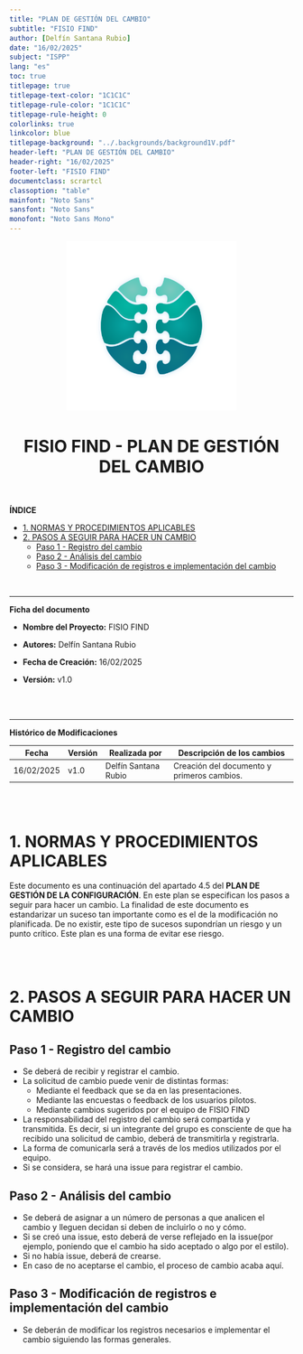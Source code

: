 ```yaml
---
title: "PLAN DE GESTIÓN DEL CAMBIO"                       
subtitle: "FISIO FIND"
author: [Delfín Santana Rubio] 
date: "16/02/2025"                                                 
subject: "ISPP"
lang: "es"
toc: true
titlepage: true
titlepage-text-color: "1C1C1C"
titlepage-rule-color: "1C1C1C"
titlepage-rule-height: 0
colorlinks: true
linkcolor: blue
titlepage-background: "../.backgrounds/background1V.pdf"                            
header-left: "PLAN DE GESTIÓN DEL CAMBIO"                 
header-right: "16/02/2025"                                          
footer-left: "FISIO FIND"
documentclass: scrartcl
classoption: "table"
mainfont: "Noto Sans"
sansfont: "Noto Sans"
monofont: "Noto Sans Mono"
---
```


<!-- COMMENT THIS WHEN EXPORTING TO PDF -->
<p align="center">
  <img src="../.img/Logo_FisioFind_Verde_sin_fondo.PNG" alt="Logo FisioFind" width="300" />
</p>

<h1 align="center" style="font-size: 30px; font-weight: bold;">
  FISIO FIND  -  PLAN DE GESTIÓN DEL CAMBIO
</h1>

<br>

**ÍNDICE**
- [1. NORMAS Y PROCEDIMIENTOS APLICABLES](#1-normas-y-procedimientos-aplicables)
- [2. PASOS A SEGUIR PARA HACER UN CAMBIO](#2-pasos-a-seguir-para-hacer-un-cambio)
  - [Paso 1 - Registro del cambio](#Paso-1-Registro-del-cambio)
  - [Paso 2 - Análisis del cambio](#Paso-2---Análisis-del-cambio)
  - [Paso 3 - Modificación de registros e implementación del cambio](#Paso-2---Modificación-de-registros-e-implementación-del-cambio)

<!-- COMMENT WHEN EXPORTING TO PDF -->

<br>

---

**Ficha del documento**

- **Nombre del Proyecto:** FISIO FIND

- **Autores:** Delfín Santana Rubio

- **Fecha de Creación:** 16/02/2025  

- **Versión:** v1.0

<br>

<br>

---

**Histórico de Modificaciones**

| Fecha      | Versión | Realizada por                    | Descripción de los cambios |
|------------|---------|----------------------------------|----------------------------|
| 16/02/2025 | v1.0    | Delfín Santana Rubio           | Creación del documento y primeros cambios. |

<br>

<!-- \newpage -->

<br>


# **1. NORMAS Y PROCEDIMIENTOS APLICABLES**

Este documento es una continuación del apartado 4.5 del **PLAN DE GESTIÓN DE LA CONFIGURACIÓN**. En este plan se especifican los pasos a seguir para hacer un cambio. La finalidad de este documento es estandarizar un suceso tan importante como es el de la modificación no planificada. De no existir, este tipo de sucesos supondrían un riesgo y un punto crítico. Este plan es una forma de evitar ese riesgo.


<br>

<br>

# **2. PASOS A SEGUIR PARA HACER UN CAMBIO**

## Paso 1 - Registro del cambio
- Se deberá de recibir y registrar el cambio.
- La solicitud de cambio puede venir de distintas formas:
  - Mediante el feedback que se da en las presentaciones.
  - Mediante las encuestas o feedback de los usuarios pilotos.
  - Mediante cambios sugeridos por el equipo de FISIO FIND
- La responsabilidad del registro del cambio será compartida y transmitida. Es decir, si un integrante del grupo es consciente de que ha recibido una solicitud de cambio, deberá de transmitirla y registrarla.
- La forma de comunicarla será a través de los medios utilizados por el equipo.
- Si se considera, se hará una issue para registrar el cambio.

## Paso 2 - Análisis del cambio
- Se deberá de asignar a un número de personas a que analicen el cambio y lleguen decidan si deben de incluirlo o no y cómo.
- Si se creó una issue, esto deberá de verse reflejado en la issue(por ejemplo, poniendo que el cambio ha sido aceptado o algo por el estilo).
- Si no había issue, deberá de crearse.
- En caso de no aceptarse el cambio, el proceso de cambio acaba aquí.

## Paso 3 - Modificación de registros e implementación del cambio
- Se deberán de modificar los registros necesarios e implementar el cambio siguiendo las formas generales.
